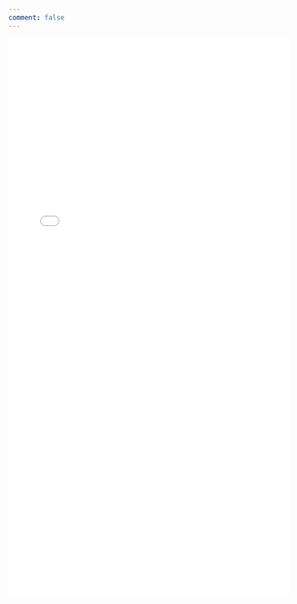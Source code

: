 ```yaml
---
comment: false
---
```

<iframe src="/board/index.html" frameborder="0" style="width: 100%; height: 1000px;"></iframe>